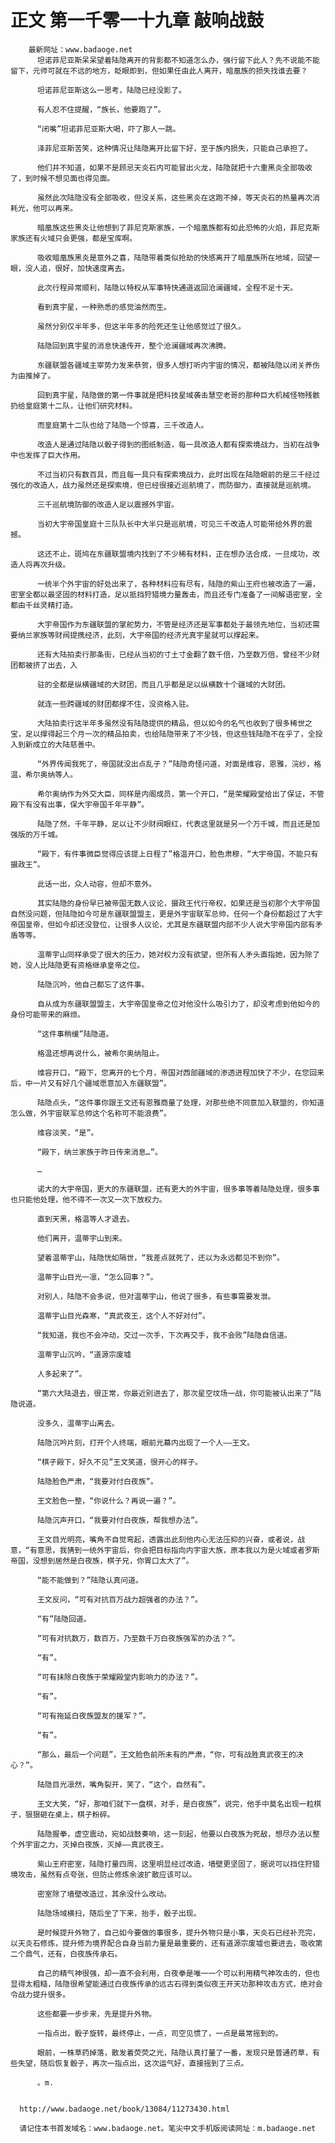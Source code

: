 # 正文 第一千零一十九章 敲响战鼓
        最新网址：www.badaoge.net
          坦诺菲尼亚斯呆呆望着陆隐离开的背影都不知道怎么办，强行留下此人？先不说能不能留下，元师可就在不远的地方，眨眼即到，但如果任由此人离开，暗凰族的损失找谁去要？
      
          坦诺菲尼亚斯这么一思考，陆隐已经没影了。
      
          有人忍不住提醒，“族长，他要跑了”。
      
          “闭嘴”坦诺菲尼亚斯大喝，吓了那人一跳。
      
          泽菲尼亚斯苦笑，这种情况让陆隐离开比留下好，至于族内损失，只能自己承担了。
      
          他们并不知道，如果不是顾忌天炎石内可能冒出火龙，陆隐就把十六重黑炎全部吸收了，到时候不想见面也得见面。
      
          虽然此次陆隐没有全部吸收，但没关系，这些黑炎在这跑不掉，等天炎石的热量再次消耗光，他可以再来。
      
          暗凰族这些黑炎让他想到了菲尼克斯家族，一个暗凰族都有如此恐怖的火焰，菲尼克斯家族还有火域只会更强，都是宝库啊。
      
          吸收暗凰族黑炎是意外之喜，陆隐带着类似抢劫的快感离开了暗凰族所在地域，回望一眼，没人追，很好，加快速度离去。
      
          此次行程异常顺利，陆隐以特权从军事特快通道返回沧澜疆域，全程不足十天。
      
          看到真宇星，一种熟悉的感觉油然而生。
      
          虽然分别仅半年多，但这半年多的险死还生让他感觉过了很久。
      
          陆隐回到真宇星的消息快速传开，整个沧澜疆域再次沸腾。
      
          东疆联盟各疆域主宰势力发来恭贺，很多人想打听内宇宙的情况，都被陆隐以闭关养伤为由推掉了。
      
          回到真宇星，陆隐做的第一件事就是把科技星域袭击慧空老哥的那种巨大机械怪物残骸扔给皇庭第十二队，让他们研究材料。
      
          而皇庭第十二队也给了陆隐一个惊喜，三千改造人。
      
          改造人是通过陆隐以骰子得到的图纸制造，每一具改造人都有探索境战力，当初在战争中也发挥了巨大作用。
      
          不过当初只有数百具，而且每一具只有探索境战力，此时出现在陆隐眼前的是三千经过强化的改造人，战力虽然还是探索境，但已经很接近巡航境了，而防御力，直接就是巡航境。
      
          三千巡航境防御的改造人足以震撼外宇宙。
      
          当初大宇帝国皇庭十三队队长中大半只是巡航境，可见三千改造人可能带给外界的震撼。
      
          这还不止，斑鸠在东疆联盟境内找到了不少稀有材料，正在想办法合成，一旦成功，改造人将再次升级。
      
          一统半个外宇宙的好处出来了，各种材料应有尽有，陆隐的紫山王府也被改造了一遍，密室全都以最坚固的材料打造，足以抵挡狩猎境力量轰击，而且还专门准备了一间解语密室，全都由千丝灵精打造。
      
          大宇帝国作为东疆联盟的掌舵势力，不管是经济还是军事都处于最领先地位，当初还需要纳兰家族等财阀提携经济，此刻，大宇帝国的经济光真宇星就可以撑起来。
      
          还有大陆拍卖行那条街，已经从当初的寸土寸金翻了数千倍，乃至数万倍，曾经不少财团都被挤了出去，入
      
          驻的全都是纵横疆域的大财团，而且几乎都是足以纵横数十个疆域的大财团。
      
          就连一些跨疆域的财团都撑不住，没资格入驻。
      
          大陆拍卖行这半年多虽然没有陆隐提供的精品，但以如今的名气也收到了很多稀世之宝，足以撑得起三个月一次的精品拍卖，也给陆隐带来了不少钱，但这些钱陆隐不在乎了，全投入到新成立的大陆慈善中。
      
          “外界传闻我死了，帝国就没出点乱子？”陆隐奇怪问道，对面是维容，恩雅，浣纱，格温，希尔奥纳等人。
      
          希尔奥纳作为外交大臣，同样是内阁成员，第一个开口，“是荣耀殿堂给出了保证，不管殿下有没有出事，保大宇帝国千年平静”。
      
          陆隐了然，千年平静，足以让不少财阀眼红，代表这里就是另一个万千城，而且还是加强版的万千城。
      
          “殿下，有件事微臣觉得应该提上日程了”格温开口，脸色肃穆，“大宇帝国，不能只有摄政王”。
      
          此话一出，众人动容，但却不意外。
      
          其实陆隐的身份早已被帝国无数人议论，摄政王代行帝权，如果还是当初那个大宇帝国自然没问题，但陆隐如今可是东疆联盟盟主，更是外宇宙联军总帅，任何一个身份都超过了大宇帝国皇帝，但如今却还没登位，让很多人议论，尤其是东疆联盟内部不少人说大宇帝国内部有矛盾等等。
      
          温蒂宇山同样承受了很大的压力，她对权力没有欲望，但所有人矛头直指她，因为除了她，没人比陆隐更有资格继承皇帝之位。
      
          陆隐沉吟，他自己都忘了这件事。
      
          自从成为东疆联盟盟主，大宇帝国皇帝之位对他没什么吸引力了，却没考虑到他如今的身份可能带来的麻烦。
      
          “这件事稍缓”陆隐道。
      
          格温还想再说什么，被希尔奥纳阻止。
      
          维容开口，“殿下，您离开的七个月，帝国对西部疆域的渗透进程加快了不少，在您回来后，中一片又有好几个疆域愿意加入东疆联盟”。
      
          陆隐点头，“这件事你跟王文还有恩雅商量了处理，对那些绝不同意加入联盟的，你知道怎么做，外宇宙联军总帅这个名称可不能浪费”。
      
          维容淡笑，“是”。
      
          “殿下，纳兰家族于昨日传来消息…”。
      
          …
      
          诺大的大宇帝国，更大的东疆联盟，还有更大的外宇宙，很多事等着陆隐处理，很多事也只能他处理，他不得不一次又一次下放权力。
      
          直到天黑，格温等人才退去。
      
          他们离开，温蒂宇山到来。
      
          望着温蒂宇山，陆隐恍如隔世，“我差点就死了，还以为永远都见不到你”。
      
          温蒂宇山目光一凛，“怎么回事？”。
      
          对别人，陆隐不会多说，但对温蒂宇山，他说了很多，有些事需要发泄。
      
          温蒂宇山目光森寒，“真武夜王，这个人不好对付”。
      
          “我知道，我也不会冲动，交过一次手，下次再交手，我不会败”陆隐自信道。
      
          温蒂宇山沉吟，“道源宗废墟
      
          人多起来了”。
      
          “第六大陆退去，很正常，你最近别进去了，那次星空坟场一战，你可能被认出来了”陆隐说道。
      
          没多久，温蒂宇山离去。
      
          陆隐沉吟片刻，打开个人终端，眼前光幕内出现了一个人——王文。
      
          “棋子殿下，好久不见”王文笑道，很开心的样子。
      
          陆隐脸色严肃，“我要对付白夜族”。
      
          王文脸色一整，“你说什么？再说一遍？”。
      
          陆隐沉声开口，“我要对付白夜族，帮我想办法”。
      
          王文目光明亮，嘴角不自觉弯起，透露出此刻他内心无法压抑的兴奋，或者说，战意，“有意思，我猜到一统外宇宙后，你会把目标指向内宇宙大族，原本我以为是火域或者罗斯帝国，没想到居然是白夜族，棋子兄，你胃口太大了”。
      
          “能不能做到？”陆隐认真问道。
      
          王文反问，“可有对抗百万战力超强者的办法？”。
      
          “有”陆隐回道。
      
          “可有对抗数万，数百万，乃至数千万白夜族强军的办法？”。
      
          “有”。
      
          “可有抹除白夜族于荣耀殿堂内影响力的办法？”。
      
          “有”。
      
          “可有拖延白夜族盟友的援军？”。
      
          “有”。
      
          “那么，最后一个问题”，王文脸色前所未有的严肃，“你，可有战胜真武夜王的决心？”。
      
          陆隐目光凛然，嘴角裂开，笑了，“这个，自然有”。
      
          王文大笑，“好，那咱们就下一盘棋，对手，是白夜族”，说完，他手中莫名出现一粒棋子，狠狠砸在桌上，棋子粉碎。
      
          陆隐握拳，虚空震动，宛如战鼓奏响，这一刻起，他要以白夜族为死敌，想尽办法以整个外宇宙之力，灭掉白夜族，灭掉——真武夜王。
      
          紫山王府密室，陆隐打量四周，这里明显经过改造，墙壁更坚固了，据说可以挡住狩猎境攻击，虽然有点夸张，但防止修炼余波扩散应该可以。
      
          密室除了墙壁改造过，其余没什么改动。
      
          陆隐场域横扫，随后坐了下来，抬手，骰子出现。
      
          是时候提升外物了，自己如今要做的事很多，提升外物只是小事，天炎石已经补充完，以天炎石修炼，提升修为境界配合自身当前力量是最重要的，还有道源宗废墟也要进去，吸收第二个鼎气，还有，白夜族传承石。
      
          自己的精气神很强，却一直不会利用，白夜拳是唯一一个可以利用精气神攻击的，但也显得太粗糙，陆隐很希望能通过白夜族传承的远古石得到类似夜王开天功那种攻击方式，绝对会令战力提升很多。
      
          这些都要一步步来，先是提升外物。
      
          一指点出，骰子旋转，最终停止，一点，司空见惯了，一点是最常摇到的。
      
          眼前，一株草药掉落，散发着荧荧之光，陆隐认真打量了一番，发现只是普通药草，有些失望，随后恢复骰子，再次一指点出，这次运气好，直接摇到了三点。
      
          。m.
      
      
      http://www.badaoge.net/book/13084/11273430.html
      
      请记住本书首发域名：www.badaoge.net。笔尖中文手机版阅读网址：m.badaoge.net